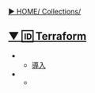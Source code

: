 [▶︎ HOME/ Collections/](https://gitpress.io/@sh16ma/collections)


## [▼ 🆔 Terraform](https://gitpress.io/c/terraform/)
- - [導入](tf_init.md)
- - []()